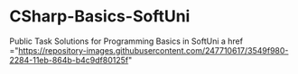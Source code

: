 # CSharp-Basics-SoftUni
Public Task Solutions for Programming Basics in SoftUni
a href ="https://repository-images.githubusercontent.com/247710617/3549f980-2284-11eb-864b-b4c9df80125f"

